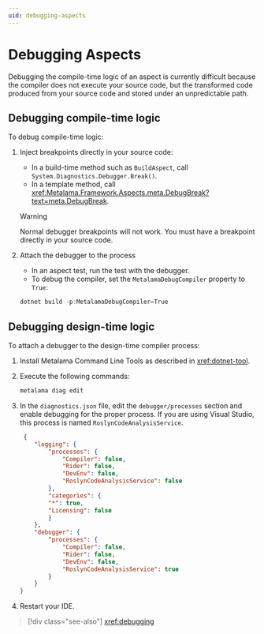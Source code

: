 ```yaml
---
uid: debugging-aspects
---
```


# Debugging Aspects

Debugging the compile-time logic of an aspect is currently difficult because the compiler does not execute your source code, but the transformed code produced from your source code and stored under an unpredictable path.

## Debugging compile-time logic

To debug compile-time logic:

1. Inject breakpoints directly in your source code:

    - In a build-time method such as `BuildAspect`, call `System.Diagnostics.Debugger.Break()`.
    - In a template method, call <xref:Metalama.Framework.Aspects.meta.DebugBreak?text=meta.DebugBreak>.

    > [!WARNING]
    > Normal debugger breakpoints will not work. You must have a breakpoint directly in your source code.

2. Attach the debugger to the process

    - In an aspect test, run the test with the debugger.
    - To debug the compiler, set the `MetalamaDebugCompiler` property to `True`: 

    ```powershell
    dotnet build -p:MetalamaDebugCompiler=True
    ```

## Debugging design-time logic

To attach a debugger to the design-time compiler process:

1. Install Metalama Command Line Tools as described in <xref:dotnet-tool>.
2. Execute the following commands:

   ```powershell
   metalama diag edit
   ```

3. In the `diagnostics.json` file, edit the `debugger/processes` section and enable debugging for the proper process. If you are using Visual Studio, this process is named `RoslynCodeAnalysisService`.

    ```json
     {
        "logging": {
            "processes": {
                "Compiler": false,
                "Rider": false,
                "DevEnv": false,
                "RoslynCodeAnalysisService": false
            },
            "categories": {
            "*": true,
            "Licensing": false
            }
        },
        "debugger": {
            "processes": {
                "Compiler": false,
                "Rider": false,
                "DevEnv": false,
                "RoslynCodeAnalysisService": true
            }
        }
    }
    ```

4. Restart your IDE.

> [!div class="see-also"]
> <xref:debugging>


